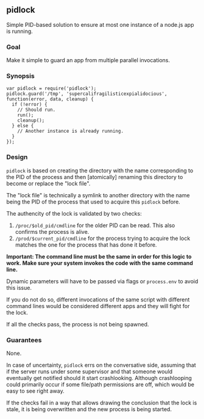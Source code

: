 ## pidlock

Simple PID-based solution to ensure at most one instance of a node.js app is running.

### Goal

Make it simple to guard an app from multiple parallel invocations.

### Synopsis

```
var pidlock = require('pidlock');
pidlock.guard('/tmp', 'supercalifragilisticexpialidocious', function(error, data, cleanup) {
  if (!error) {
    // Should run.
    run();
    cleanup();
  } else {
    // Another instance is already running.
  }
});
```

### Design

```pidlock``` is based on creating the directory with the name corresponding to the PID of the process and then [atomically] renaming this directory to become or replace the "lock file".

The "lock file" is technically a symlink to another directory with the name being the PID of the process that used to acquire this ```pidlock``` before.

The authencity of the lock is validated by two checks:

1. ```/proc/$old_pid/cmdline``` for the older PID can be read. This also confirms the process is alive.
2. ```/prod/$current_pid/cmdline``` for the process trying to acquire the lock matches the one for the process that has done it before.

**Important: The command line must be the same in order for this logic to work. Make sure your system invokes the code with the same command line.**

Dynamic parameters will have to be passed via flags or ```process.env``` to avoid this issue.

If you do not do so, different invocations of the same script with different command lines would be considered different apps and they will fight for the lock.

If all the checks pass, the process is not being spawned.

### Guarantees

None.

In case of uncertainty, ```pidlock``` errs on the conversative side, assuming that if the server runs under some supervisor and that someone would eventually get notified should it start crashlooking. Although crashlooping could primarily occur if some file/path permissions are off, which would be easy to see right away.

If the checks fail in a way that allows drawing the conclusion that the lock is stale, it is being overwritten and the new process is being started.
